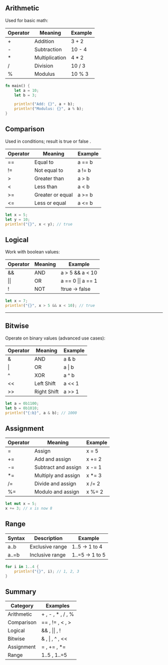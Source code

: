 

## Arithmetic 

Used for basic math:

| Operator | Meaning        | Example  |
| -------- | -------------- | -------- |
|  +       | Addition       |  3 + 2   |
|  -       | Subtraction    |  10 - 4  |
|  *       | Multiplication |  4 * 2   |
|  /       | Division       |  10 / 3  |
|  %       | Modulus        |  10 % 3  |

```rust
fn main() {
    let a = 10;
    let b = 3;

    println!("Add: {}", a + b);
    println!("Modulus: {}", a % b);
}
```
   


## Comparison 

Used in conditions; result is  true  or  false .

| Operator | Meaning          | Example  |
| -------- | ---------------- | -------- |
|  ==      | Equal to         |  a == b  |
|  !=      | Not equal to     |  a != b  |
|  >       | Greater than     |  a > b   |
|  <       | Less than        |  a < b   |
|  >=      | Greater or equal |  a >= b  |
|  <=      | Less or equal    |  a <= b  |

```rust
let x = 5;
let y = 10;
println!("{}", x < y); // true
```   


## Logical 

Work with boolean values:

| Operator | Meaning | Example            |  
|------|---------|--------------------| 
| &&   | AND     | a > 5 && a < 10    |    
| \|\| | OR | a == 0 \|\| a == 1 |
| !    | NOT     | !true  →  false    |   

```rust
let x = 7;
println!("{}", x > 5 && x < 10); // true
```   

---

## Bitwise 

Operate on binary values (advanced use cases):

| Operator | Meaning     | Example |
|----------|-------------|---------|
| &        | AND         | a & b   |
| \|       | OR          | a \| b  |
| ^        | XOR         | a ^ b   |
| <<       | Left Shift  | a << 1  |
| >>       | Right Shift | a >> 1  |

```rust
let a = 0b1100;
let b = 0b1010;
println!("{:b}", a & b); // 1000
```   


## Assignment 

| Operator | Meaning             | Example  |
| -------- | ------------------- | -------- |
|  =       | Assign              |  x = 5   |
|  +=      | Add and assign      |  x += 2  |
|  -=      | Subtract and assign |  x -= 1  |
|  *=      | Multiply and assign |  x *= 3  |
|  /=      | Divide and assign   |  x /= 2  |
|  %=      | Modulo and assign   |  x %= 2  |

```rust
let mut x = 5;
x += 3; // x is now 8
```
   


## Range 

| Syntax  | Description     | Example          |
| ------- | --------------- | ---------------- |
|  a..b   | Exclusive range |  1..5  → 1 to 4  |
|  a..=b  | Inclusive range |  1..=5  → 1 to 5 |

```rust
for i in 1..4 {
    println!("{}", i); // 1, 2, 3
}
```
   


## Summary

| Category   | Examples            |       
|------------|---------------------|
| Arithmetic | + ,  - ,  * ,  / ,  % |   
| Comparison | == ,  != ,  < ,  >  |   
| Logical    | && ,  \|\|  ,  !    |
| Bitwise    | & , \| ,  ^ ,  <<   |   
| Assignment | = ,  += ,  *=       |        
| Range      | 1..5 ,  1..=5       |     